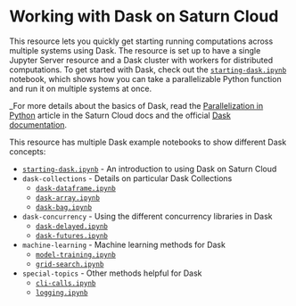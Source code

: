 # Working with Dask on Saturn Cloud

This resource lets you quickly get starting running computations across multiple systems using Dask. The resource is set up to have a single Jupyter Server resource and a Dask cluster with workers for distributed computations. To get started with Dask, check out the [`starting-dask.ipynb`](starting-dask.ipynb) notebook, which shows how you can take a parallelizable Python function and run it on multiple systems at once.

_For more details about the basics of Dask, read the [Parallelization in Python](https://saturncloud.io/docs/reference/dask_concepts/) article in the Saturn Cloud docs and the official [Dask documentation](https://docs.dask.org/en/latest/).

This resource has multiple Dask example notebooks to show different Dask concepts:

* [`starting-dask.ipynb`](starting-dask.ipynb) - An introduction to using Dask on Saturn Cloud
* `dask-collections` - Details on particular Dask Collections
  * [`dask-dataframe.ipynb`](/dask-collections/dask-dataframe.ipynb)
  * [`dask-array.ipynb`](/dask-collections/dask-array.ipynb)
  * [`dask-bag.ipynb`](/dask-collections/dask-bag.ipynb)
* `dask-concurrency` - Using the different concurrency libraries in Dask
  * [`dask-delayed.ipynb`](/dask-concurrency/dask-delayed.ipynb)
  * [`dask-futures.ipynb`](/dask-concurrency/dask-future.ipynb)
* `machine-learning` - Machine learning methods for Dask
  * [`model-training.ipynb`](/machine-learning/model-training.ipynb)
  * [`grid-search.ipynb`](/machine-learning/grid-search.ipynb)
* `special-topics` - Other methods helpful for Dask
  * [`cli-calls.ipynb`](/special-topics/cli-calls.ipynb)
  * [`logging.ipynb`](/special-topics/logging.ipynb)

